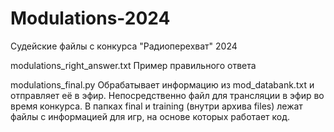 # Modulations-2024
Судейские файлы с конкурса "Радиоперехват" 2024

modulations_right_answer.txt
Пример правильного ответа

modulations_final.py
Обрабатывает информацию из mod_databank.txt и отправляет её в эфир. Непосредственно файл для трансляции в эфир во время конкурса.
В папках final и training (внутри архива files) лежат файлы с информацией для игр, на основе которых работает код.
